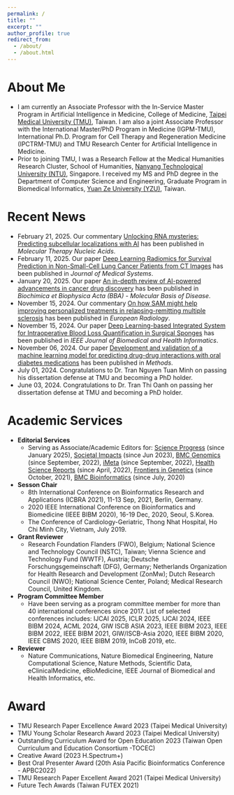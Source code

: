 ```yaml
---
permalink: /
title: ""
excerpt: ""
author_profile: true
redirect_from: 
  - /about/
  - /about.html
---
```


# About Me
* I am currently an Associate Professor with the In-Service Master Program in Artificial Intelligence in Medicine, College of Medicine, [Taipei Medical University (TMU)](https://aiim.tmu.edu.tw), Taiwan. I am also a joint Associate Professor with the International Master/PhD Program in Medicine (IGPM-TMU), International Ph.D. Program for Cell Therapy and Regeneration Medicine (IPCTRM-TMU) and TMU Research Center for Artificial Intelligence in Medicine.
* Prior to joining TMU, I was a Research Fellow at the Medical Humanities Research Cluster, School of Humanities, [Nanyang Technological University (NTU)](http://www.ntu.edu.sg), Singapore. I received my MS and PhD degree in the Department of Computer Science and Engineering, Graduate Program in Biomedical Informatics, [Yuan Ze University (YZU)](https://www.yzu.edu.tw/), Taiwan.

# Recent News
* February 21, 2025. Our commentary [Unlocking RNA mysteries: Predicting subcellular localizations with AI](https://doi.org/10.1016/j.omtn.2025.102481) has been published in <i>Molecular Therapy Nucleic Acids</i>.
* February 11, 2025. Our paper [Deep Learning Radiomics for Survival Prediction in Non-Small-Cell Lung Cancer Patients from CT Images](https://doi.org/10.1007/s10916-025-02156-5) has been published in <i>Journal of Medical Systems</i>.
* January 20, 2025. Our paper [An in-depth review of AI-powered advancements in cancer drug discovery](https://doi.org/10.1016/j.bbadis.2025.167680) has been published in <i>Biochimica et Biophysica Acta (BBA) - Molecular Basis of Disease</i>.
* November 15, 2024. Our commentary [On how SAM might help improving personalized treatments in relapsing-remitting multiple sclerosis](https://doi.org/10.1007/s00330-024-11190-9) has been published in <i>European Radiology</i>.
* November 15, 2024. Our paper [Deep Learning-based Integrated System for Intraoperative Blood Loss Quantification in Surgical Sponges](https://doi.org/10.1109/JBHI.2024.3499852) has been published in <i>IEEE Journal of Biomedical and Health Informatics</i>.
* November 06, 2024. Our paper [Development and validation of a machine learning model for predicting drug-drug interactions with oral diabetes medications](https://doi.org/10.1016/j.ymeth.2024.10.012) has been published in <i>Methods</i>.
* July 01, 2024. Congratulations to Dr. Tran Nguyen Tuan Minh on passing his dissertation defense at TMU and becoming a PhD holder.
* June 03, 2024. Congratulations to Dr. Tran Thi Oanh on passing her dissertation defense at TMU and becoming a PhD holder.

# Academic Services
* <b>Editorial Services</b>
  * Serving as Associate/Academic Editors for: [Science Progress](https://journals.sagepub.com/home/SCI) (since January 2025), [Societal Impacts](https://www.sciencedirect.com/journal/societal-impacts) (since Jun 2023), [BMC Genomics](https://bmcgenomics.biomedcentral.com/) (since September, 2022), [iMeta](https://onlinelibrary.wiley.com/journal/2770596x) (since September, 2022), [Health Science Reports](https://onlinelibrary.wiley.com/journal/23988835) (since April, 2022), [Frontiers in Genetics](https://www.frontiersin.org/journals/genetics) (since October, 2021), [BMC Bioinformatics](https://bmcbioinformatics.biomedcentral.com/) (since July, 2020)
* <b>Sesson Chair</b>
  * 8th International Conference on Bioinformatics Research and Applications (ICBRA 2021), 11-13 Sep, 2021, Berlin, Germany.
  * 2020 IEEE International Conference on Bioinformatics and Biomedicine (IEEE BIBM 2020), 16-19 Dec, 2020, Seoul, S.Korea.
  * The Conference of Cardiology-Geriatric, Thong Nhat Hospital, Ho Chi Minh City, Vietnam, July 2019.
* <b>Grant Reviewer</b>
  * Research Foundation Flanders (FWO), Belgium; National Science and Technology Council (NSTC), Taiwan; Vienna Science and Technology Fund (WWTF), Austria; Deutsche Forschungsgemeinschaft (DFG), Germany; Netherlands Organization for Health Research and Development (ZonMw); Dutch Research Council (NWO); National Science Center, Poland; Medical Research Council, United Kingdom.
* <b>Program Committee Member</b>
  * Have been serving as a program committee member for more than 40 international conferences since 2017. List of selected conferences includes: IJCAI 2025, ICLR 2025, IJCAI 2024, IEEE BIBM 2024, ACML 2024, GIW ISCB ASIA 2023, IEEE BIBM 2023, IEEE BIBM 2022, IEEE BIBM 2021, GIW/ISCB-Asia 2020, IEEE BIBM 2020, IEEE CBMS 2020, IEEE BIBM 2019, InCoB 2019, etc.
* <b>Reviewer</b>
  * Nature Communications, Nature Biomedical Engineering, Nature Computational Science, Nature Methods, Scientific Data, eClinicalMedicine, eBioMedicine, IEEE Journal of Biomedical and Health Informatics, etc.
  
# Award
  * TMU Research Paper Excellence Award 2023 (Taipei Medical University)
  * TMU Young Scholar Research Award 2023 (Taipei Medical University)
  * Outstanding Curriculum Award for Open Education 2023 (Taiwan Open Curriculum and Education Consortium -TOCEC)
  * Creative Award (2023 H.Spectrum+)
  * Best Oral Presenter Award (20th Asia Pacific Bioinformatics Conference - APBC2022)
  * TMU Research Paper Excellent Award 2021 (Taipei Medical University)
  * Future Tech Awards (Taiwan FUTEX 2021)